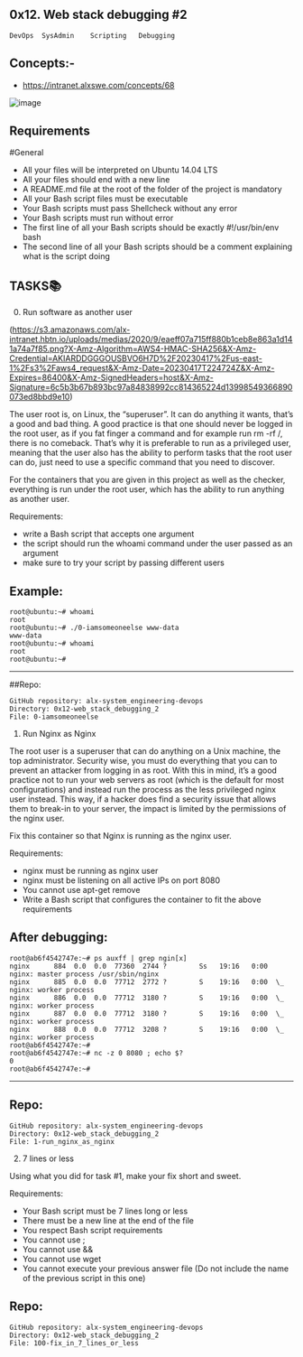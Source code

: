 ## 0x12. Web stack debugging #2
	DevOps	SysAdmin	Scripting	Debugging

## Concepts:-
+ https://intranet.alxswe.com/concepts/68


![image](https://s3.amazonaws.com/intranet-projects-files/holbertonschool-sysadmin_devops/287/99littlebugsinthecode-holberton.jpg)

## Requirements
#General
+ All your files will be interpreted on Ubuntu 14.04 LTS
+ All your files should end with a new line
+ A README.md file at the root of the folder of the project is mandatory
+ All your Bash script files must be executable
+ Your Bash scripts must pass Shellcheck without any error
+ Your Bash scripts must run without error
+ The first line of all your Bash scripts should be exactly #!/usr/bin/env bash
+ The second line of all your Bash scripts should be a comment explaining what is the script doing

## TASKS:books:
0. Run software as another user

(https://s3.amazonaws.com/alx-intranet.hbtn.io/uploads/medias/2020/9/eaeff07a715ff880b1ceb8e863a1d141a74a7f85.png?X-Amz-Algorithm=AWS4-HMAC-SHA256&X-Amz-Credential=AKIARDDGGGOUSBVO6H7D%2F20230417%2Fus-east-1%2Fs3%2Faws4_request&X-Amz-Date=20230417T224724Z&X-Amz-Expires=86400&X-Amz-SignedHeaders=host&X-Amz-Signature=6c5b3b67b893bc97a84838992cc814365224d13998549366890073ed8bbd9e10)


The user root is, on Linux, the “superuser”. It can do anything it wants, that’s a good and bad thing. A good practice is that one should never be logged in the root user, as if you fat finger a command and for example run rm -rf /, there is no comeback. That’s why it is preferable to run as a privileged user, meaning that the user also has the ability to perform tasks that the root user can do, just need to use a specific command that you need to discover.


For the containers that you are given in this project as well as the checker, everything is run under the root user, which has the ability to run anything as another user.

Requirements:

+ write a Bash script that accepts one argument
+ the script should run the whoami command under the user passed as an argument
+ make sure to try your script by passing different users

Example:
---------------------
	root@ubuntu:~# whoami
	root
	root@ubuntu:~# ./0-iamsomeoneelse www-data
	www-data
	root@ubuntu:~# whoami
	root
	root@ubuntu:~#
-----------------------

##Repo:

	GitHub repository: alx-system_engineering-devops
	Directory: 0x12-web_stack_debugging_2
	File: 0-iamsomeoneelse
  

1. Run Nginx as Nginx

The root user is a superuser that can do anything on a Unix machine, the top administrator. Security wise, you must do everything that you can to prevent an attacker from logging in as root. With this in mind, it’s a good practice not to run your web servers as root (which is the default for most configurations) and instead run the process as the less privileged nginx user instead. This way, if a hacker does find a security issue that allows them to break-in to your server, the impact is limited by the permissions of the nginx user.

Fix this container so that Nginx is running as the nginx user.

Requirements:

+ nginx must be running as nginx user
+ nginx must be listening on all active IPs on port 8080
+ You cannot use apt-get remove
+ Write a Bash script that configures the container to fit the above requirements


After debugging:
------------------------
	root@ab6f4542747e:~# ps auxff | grep ngin[x]
	nginx      884  0.0  0.0  77360  2744 ?        Ss   19:16   0:00 nginx: master process /usr/sbin/nginx
	nginx      885  0.0  0.0  77712  2772 ?        S    19:16   0:00  \_ nginx: worker process
	nginx      886  0.0  0.0  77712  3180 ?        S    19:16   0:00  \_ nginx: worker process
	nginx      887  0.0  0.0  77712  3180 ?        S    19:16   0:00  \_ nginx: worker process
	nginx      888  0.0  0.0  77712  3208 ?        S    19:16   0:00  \_ nginx: worker process
	root@ab6f4542747e:~#
	root@ab6f4542747e:~# nc -z 0 8080 ; echo $?
	0
	root@ab6f4542747e:~#
---------------------------


## Repo:

	GitHub repository: alx-system_engineering-devops
	Directory: 0x12-web_stack_debugging_2
	File: 1-run_nginx_as_nginx
  

2. 7 lines or less

Using what you did for task #1, make your fix short and sweet.

Requirements:

+ Your Bash script must be 7 lines long or less
+ There must be a new line at the end of the file
+ You respect Bash script requirements
+ You cannot use ;
+ You cannot use &&
+ You cannot use wget
+ You cannot execute your previous answer file (Do not include the name of the previous script in this one)


## Repo:

	GitHub repository: alx-system_engineering-devops
	Directory: 0x12-web_stack_debugging_2
	File: 100-fix_in_7_lines_or_less
